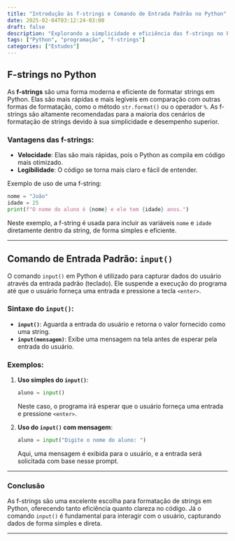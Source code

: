 ```yaml
---
title: "Introdução às f-strings e Comando de Entrada Padrão no Python"
date: 2025-02-04T03:12:24-03:00
draft: false
description: "Explorando a simplicidade e eficiência das f-strings no Python, além de entender o comando de entrada padrão."
tags: ["Python", "programação", "f-strings"]
categories: ["Estudos"]
---
```


## F-strings no Python

As **f-strings** são uma forma moderna e eficiente de formatar strings em Python. Elas são mais rápidas e mais legíveis em comparação com outras formas de formatação, como o método `str.format()` ou o operador `%`. As f-strings são altamente recomendadas para a maioria dos cenários de formatação de strings devido à sua simplicidade e desempenho superior.

### Vantagens das f-strings:
- **Velocidade**: Elas são mais rápidas, pois o Python as compila em código mais otimizado.
- **Legibilidade**: O código se torna mais claro e fácil de entender.

Exemplo de uso de uma f-string:

```python
nome = "João"
idade = 25
print(f"O nome do aluno é {nome} e ele tem {idade} anos.")
```

Neste exemplo, a f-string é usada para incluir as variáveis `nome` e `idade` diretamente dentro da string, de forma simples e eficiente.

---

## Comando de Entrada Padrão: `input()`

O comando `input()` em Python é utilizado para capturar dados do usuário através da entrada padrão (teclado). Ele suspende a execução do programa até que o usuário forneça uma entrada e pressione a tecla `<enter>`.

### Sintaxe do `input()`:
- **`input()`**: Aguarda a entrada do usuário e retorna o valor fornecido como uma string.
- **`input(mensagem)`**: Exibe uma mensagem na tela antes de esperar pela entrada do usuário.

### Exemplos:

1. **Uso simples do `input()`**:
   
   ```python
   aluno = input()
   ```

   Neste caso, o programa irá esperar que o usuário forneça uma entrada e pressione `<enter>`.

2. **Uso do `input()` com mensagem**:
   
   ```python
   aluno = input("Digite o nome do aluno: ")
   ```

   Aqui, uma mensagem é exibida para o usuário, e a entrada será solicitada com base nesse prompt.

---

### Conclusão

As f-strings são uma excelente escolha para formatação de strings em Python, oferecendo tanto eficiência quanto clareza no código. Já o comando `input()` é fundamental para interagir com o usuário, capturando dados de forma simples e direta.

---